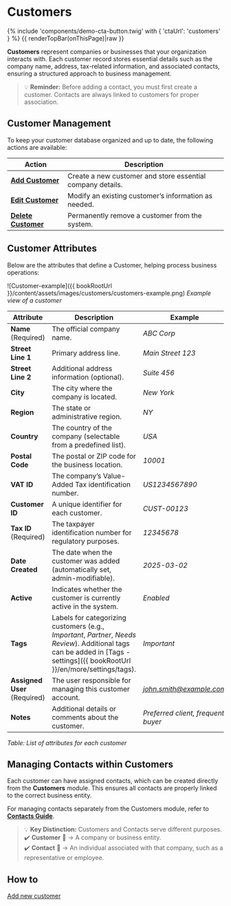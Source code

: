 # Customers
{% include 'components/demo-cta-button.twig' with { 'ctaUrl': 'customers' } %}
{{ renderTopBar(onThisPage)|raw }}

**Customers** represent companies or businesses that your organization interacts with. Each customer record stores essential details such as the company name, address, tax-related information, and associated contacts, ensuring a structured approach to business management.

> 💡 **Reminder:** Before adding a contact, you must first create a customer. Contacts are always linked to customers for proper association.

## Customer Management

To keep your customer database organized and up to date, the following actions are available:

| Action                                           | Description                                                |
| ------------------------------------------------ | ---------------------------------------------------------- |
| **[Add Customer](customers/add-customer)**       | Create a new customer and store essential company details. |
| **[Edit Customer](customers/edit-customer)**     | Modify an existing customer’s information as needed.       |
| **[Delete Customer](customers/delete-customer)** | Permanently remove a customer from the system.             |

## Customer Attributes

Below are the attributes that define a Customer, helping process business operations:

![Customer-example]({{ bookRootUrl }}/content/assets/images/customers/customers-example.png)
*Example view of a customer*

| Attribute                    | Description                                                                                                                                                                   | Example                            |
| ---------------------------- | ----------------------------------------------------------------------------------------------------------------------------------------------------------------------------- | ---------------------------------- |
| **Name** (Required)          | The official company name.                                                                                                                                                    | *ABC Corp*                         |
| **Street Line 1**            | Primary address line.                                                                                                                                                         | *Main Street 123*                  |
| **Street Line 2**            | Additional address information (optional).                                                                                                                                    | *Suite 456*                        |
| **City**                     | The city where the company is located.                                                                                                                                        | *New York*                         |
| **Region**                   | The state or administrative region.                                                                                                                                           | *NY*                               |
| **Country**                  | The country of the company (selectable from a predefined list).                                                                                                               | *USA*                              |
| **Postal Code**              | The postal or ZIP code for the business location.                                                                                                                             | *10001*                            |
| **VAT ID**                   | The company’s Value-Added Tax identification number.                                                                                                                          | *US1234567890*                     |
| **Customer ID**              | A unique identifier for each customer.                                                                                                                                        | *CUST-00123*                       |
| **Tax ID** (Required)        | The taxpayer identification number for regulatory purposes.                                                                                                                   | *12345678*                         |
| **Date Created**             | The date when the customer was added (automatically set, admin-modifiable).                                                                                                   | *2025-03-02*                       |
| **Active**                   | Indicates whether the customer is currently active in the system.                                                                                                             | *Enabled*                          |
| **Tags**                     | Labels for categorizing customers (e.g., *Important*, *Partner*, *Needs Review*). Additional tags can be added in [Tags - settings]({{ bookRootUrl }}/en/more/settings/tags). | *Important*                        |
| **Assigned User** (Required) | The user responsible for managing this customer account.                                                                                                                      | *<john.smith@example.com>*         |
| **Notes**                    | Additional details or comments about the customer.                                                                                                                            | *Preferred client, frequent buyer* |
*Table: List of attributes for each customer*

## Managing Contacts within Customers

Each customer can have assigned contacts, which can be created directly from the **Customers** module. This ensures all contacts are properly linked to the correct business entity.

For managing contacts separately from the Customers module, refer to **[Contacts Guide](contacts)**.

> 💡 **Key Distinction:** Customers and Contacts serve different purposes.  
> ✔️ **Customer** 🏢 → A company or business entity.  
> ✔️ **Contact** 👤 → An individual associated with that company, such as a representative or employee.  

## How to

<a class="btn btn-primary-outline" href="customers/add-customer"><span class="text">Add new customer</span></a>